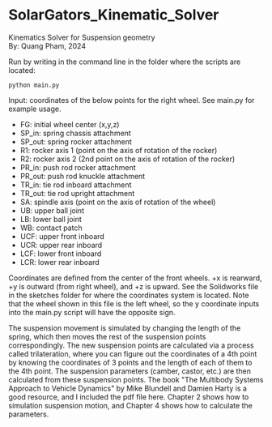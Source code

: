 # SolarGators_Kinematic_Solver
Kinematics Solver for Suspension geometry  
By: Quang Pham, 2024

Run by writing in the command line in the folder where the scripts are located:  
```  
python main.py
``` 

Input: coordinates of the below points for the right wheel. See main.py for example usage.   
   * FG: initial wheel center (x,y,z)   
   * SP_in: spring chassis attachment  
   * SP_out: spring rocker attachment  
   * R1: rocker axis 1 (point on the axis of rotation of the rocker)  
   * R2: rocker axis 2 (2nd point on the axis of rotation of the rocker)  
   * PR_in: push rod rocker attachment  
   * PR_out: push rod knuckle attachment  
   * TR_in: tie rod inboard attachment  
   * TR_out: tie rod upright attachment  
   * SA: spindle axis (point on the axis of rotation of the wheel)  
   * UB: upper ball joint  
   * LB: lower ball joint  
   * WB: contact patch  
   * UCF: upper front inboard  
   * UCR: upper rear inboard  
   * LCF: lower front inboard  
   * LCR: lower rear inboard  

Coordinates are defined from the center of the front wheels. +x is rearward, +y is outward (from right wheel), and +z is upward. See the Solidworks file in the sketches folder for where the coordinates system is located. Note that the wheel shown in this file is the left wheel, so the y coordinate inputs into the main.py script will have the opposite sign.  

The suspension movement is simulated by changing the length of the spring, which then moves the rest of the suspension points correspondingly. The new suspension points are calculated via a process called trilateration, where you can figure out the coordinates of a 4th point by knowing the coordinates of 3 points and the length of each of them to the 4th point. The suspension parameters (camber, castor, etc.) are then calculated from these suspension points. The book "The Multibody Systems Approach to Vehicle Dynamics" by Mike Blundell and Damien Harty is a good resource, and I included the pdf file here.  Chapter 2 shows how to simulation suspension motion, and Chapter 4 shows how to calculate the parameters.
